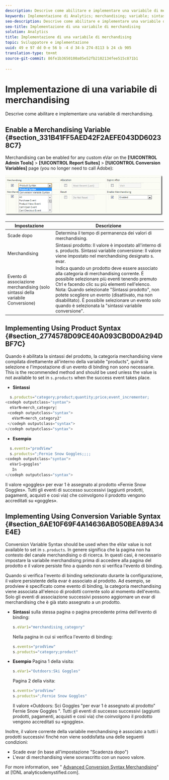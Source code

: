 ```yaml
---
description: Descrive come abilitare e implementare una variabile di merchandising.
keywords: Implementazione di Analytics; merchandising; variable; sintassi di prodotto; Sintassi variabile conversione; s. products
seo-description: Descrive come abilitare e implementare una variabile di merchandising.
seo-title: Implementazione di una variabile di merchandising
solution: Analytics
title: Implementazione di una variabile di merchandising
topic: Sviluppatore e implementazione
uuid: 49 e 97 dd 0-e 56 b -4 d 34-b 274-8113 b 24 cb 905
translation-type: tm+mt
source-git-commit: 86fe1b3650100a05e52fb2102134fee515c871b1

---
```



# Implementazione di una variabile di merchandising

Descrive come abilitare e implementare una variabile di merchandising.

## Enable a Merchandising Variable {#section_331B41FF5AED42F2AEFE043DD60238C7}

Merchandising can be enabled for any custom eVar on the **[!UICONTROL Admin Tools]** &gt; **[!UICONTROL Report Suites]** &gt; **[!UICONTROL Conversion Variables]** page (you no longer need to call Adobe):

![](assets/merch-enable.png)

| Impostazione | Descrizione |
|--- |--- |
| Scade dopo | Determina il tempo di permanenza dei valori di merchandising. |
| Merchandising | Sintassi prodotto: Il valore è impostato all'interno di s. products. Sintassi variabile conversione: Il valore viene impostato nel merchandising designato s. evar. |
| Evento di associazione merchandising (solo sintassi della variabile Conversione) | Indica quando un prodotto deve essere associato alla categoria di merchandising corrente. È possibile selezionare più eventi tenendo premuto Ctrl e facendo clic su più elementi nell'elenco. Nota: Quando selezionate "Sintassi prodotto", non potete scegliere un evento (disattivato, ma non disabilitato). È possibile selezionare un evento solo quando è selezionata la "sintassi variabile conversione". |

## Implementing Using Product Syntax {#section_2774578D09CE40A093CB0D0A294DBF7C}

Quando è abilitata la sintassi del prodotto, la categoria merchandising viene compilata direttamente all'interno della variabile "products", quindi la selezione e l'impostazione di un evento di binding non sono necessarie. This is the recommended method and should be used unless the value is not available to set in `s.products` when the success event takes place.

* **Sintassi**

```js
  s.products="category;product;quantity;price;event_incrementer; 
<codeph outputclass="syntax">
  eVarN=merch_category| 
 <codeph outputclass="syntax">
   eVarM=merch_category2" 
 </codeph outputclass="syntax"> 
</codeph outputclass="syntax">
```

* **Esempio**

```js
  s.events="prodView" 
  s.products=";Fernie Snow Goggles;;;; 
<codeph outputclass="syntax">
  eVar1=goggles" 
   In 
</codeph outputclass="syntax">
```

Il valore «goggles» per evar 1 è assegnato al prodotto «Fernie Snow Goggles». Tutti gli eventi di successo successivi (aggiunti prodotti, pagamenti, acquisti e così via) che coinvolgono il prodotto vengono accreditati su «goggles».

## Implementing Using Conversion Variable Syntax {#section_6AE10F69F4A14636AB050BEA89A34E4E}

Conversion Variable Syntax should be used when the eVar value is not available to set in `s.products`. In genere significa che la pagina non ha contesto del canale merchandising o di ricerca. In questi casi, è necessario impostare la variabile merchandising prima di accedere alla pagina del prodotto e il valore persiste fino a quando non si verifica l'evento di binding.

Quando si verifica l'evento di binding selezionato durante la configurazione, il valore persistente della evar è associato al prodotto. Ad esempio, se prodview è specificato come evento di binding, la categoria merchandising viene associata all'elenco di prodotti corrente solo al momento dell'evento. Solo gli eventi di associazione successivi possono aggiornare un evar di merchandising che è già stato assegnato a un prodotto.

* **Sintassi** sulla stessa pagina o pagina precedente prima dell'evento di binding:

   ```js
   s.eVar1="merchandising_category"
   ```

   Nella pagina in cui si verifica l'evento di binding:

   ```js
   s.events="prodView" 
   s.products="category;product"
   ```

* **Esempio** Pagina 1 della visita:

   ```js
   s.eVar1="Outdoors:Ski Goggles"
   ```

   Pagina 2 della visita:

   ```js
   s.events="prodView" 
   s.products=";Fernie Snow Goggles"
   ```

   Il valore «Outdoors: Sci Goggles "per evar 1 è assegnato al prodotto" Fernie Snow Goggles ". Tutti gli eventi di successo successivi (aggiunti prodotti, pagamenti, acquisti e così via) che coinvolgono il prodotto vengono accreditati su «goggles».

Inoltre, il valore corrente della variabile merchandising è associato a tutti i prodotti successivi finché non viene soddisfatta una delle seguenti condizioni:

* Scade evar (in base all'impostazione "Scadenza dopo")
* L'evar di merchandising viene sovrascritto con un nuovo valore.

For more information, see " [Advanced Conversion Syntax Merchandising](https://analyticsdemystified.com/adobe-analytics/advanced-conversion-syntax-merchandising/)" at [!DNL analyticsdemystified.com].
